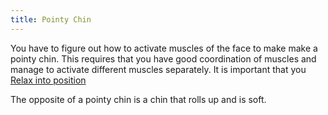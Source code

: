 ```yaml
---
title: Pointy Chin
---
```


You have to figure out how to activate muscles of the face to make make a pointy chin. This requires that you have good coordination of muscles and manage to activate different muscles separately. It is important that you [Relax into position](../relaxing-into-position)

The opposite of a pointy chin is a chin that rolls up and is soft.
